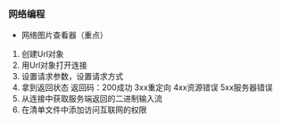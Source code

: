 ### 网络编程

- 网络图片查看器（重点）

1. 创建Url对象
2. 用Url对象打开连接
3. 设置请求参数，设置请求方式
4. 拿到返回状态 返回码：200成功 3xx重定向 4xx资源错误 5xx服务器错误
5. 从连接中获取服务端返回的二进制输入流
6. 在清单文件中添加访问互联网的权限